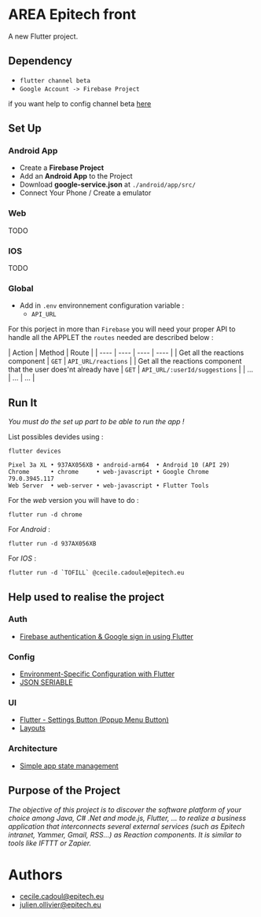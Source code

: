 # **AREA Epitech front**

A new Flutter project.


## **Dependency**

- `flutter channel beta`
- `Google Account -> Firebase Project`

if you want help to config channel beta [here](https://flutter.dev/docs/get-started/web)

## **Set Up**

### **Android App**

- Create a **Firebase Project**
- Add an **Android App** to the Project
- Download **google-service.json** at `./android/app/src/`
- Connect Your Phone / Create a emulator


### **Web**

 TODO

### **IOS**

 TODO


### **Global**

- Add in `.env` environnement configuration variable :
    - `API_URL`

For this porject in more than `Firebase` you will need your proper API to handle all the APPLET the `routes` needed are described below :

| Action | Method | Route |
| ---- | ---- | ---- | ---- |
| Get all the reactions component | `GET` | `API_URL/reactions` |
| Get all the reactions component that the user does'nt already have | `GET` | `API_URL/:userId/suggestions` |
| ... | ... | ... |


## **Run It**

*You must do the set up part to be able to run the app !*

List possibles devides using :

```
flutter devices

Pixel 3a XL • 937AX056XB • android-arm64  • Android 10 (API 29)
Chrome      • chrome     • web-javascript • Google Chrome 79.0.3945.117
Web Server  • web-server • web-javascript • Flutter Tools
```

For the *web* version you will have to do :
```
flutter run -d chrome
```

For *Android* :
```
flutter run -d 937AX056XB
```

For *IOS* :
```
flutter run -d `TOFILL` @cecile.cadoule@epitech.eu
```

## **Help used to realise the project**

### Auth
- [Firebase authentication & Google sign in using Flutter](https://blog.codemagic.io/firebase-authentication-google-sign-in-using-flutter/)
### Config
- [Environment-Specific Configuration with Flutter](https://flutterigniter.com/env-specific-configuration/)
- [JSON SERIABLE](https://pub.dev/packages/json_serializable#-readme-tab-)

### UI

- [Flutter - Settings Button (Popup Menu Button)](https://www.youtube.com/watch?v=CpjfR5rG2lM)
- [Layouts](https://flutter.dev/docs/development/ui/layout)

### Architecture
- [Simple app state management](https://flutter.dev/docs/development/data-and-backend/state-mgmt/simple)

## **Purpose of the Project**

*The objective of this project is to discover the software platform of your choice among Java, C# .Net and mode.js, Flutter, ... to realize a business application that interconnects several external services (such as Epitech intranet, Yammer, Gmail, RSS...) as Reaction components.
It is similar to tools like IFTTT or Zapier.*


# Authors

- cecile.cadoul@epitech.eu
- julien.ollivier@epitech.eu